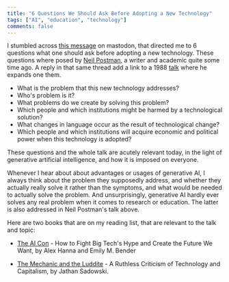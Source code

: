 ```yaml
---
title: "6 Questions We Should Ask Before Adopting a New Technology"
tags: ["AI", "education", "technology"]
comments: false
---
```


I stumbled across [this
message](https://tldr.nettime.org/@_elena@mastodon.social/114522680510446087)
on mastodon, that directed me to 6 questions what one should ask
before adopting a new technology. These questions where posed by [Neil
Postman](https://en.wikipedia.org/wiki/Neil_Postman), a writer and
academic quite some time ago. A reply in that same thread add a link
to a 1988 [talk](https://youtu.be/dBlfPhsrvtw?si=RcaLON8mKESvh_hI)
where he expands one them.

- What is the problem that this new technology addresses?
- Who's problem is it?
- What problems do we create by solving this problem?
- Which people and which institutions might be harmed by a
  technological solution?
- What changes in language occur as the result of technological
  change?
- Which people and which institutions will acquire economic and
  political power when this technology is adopted?

These questions and the whole talk are acutely relevant today, in the
light of generative artificial intelligence, and how it is imposed on
everyone.

Whenever I hear about about advantages or usages of generative AI, I
always think about the problem they supposedly address, and whether
they actually really solve it rather than the symptoms, and what
would be needed to actually solve the problem. And unsurprisingly,
generative AI hardly ever solves any real problem when it comes to
research or education. The latter is also addressed in Neil Postman's
talk above.

Here are two books that are on my reading list, that are relevant to
the talk and topic:

- [The AI Con](https://thecon.ai/) - How to Fight Big Tech's Hype and
  Create the Future We Want, by Alex Hanna and Emily M. Bender

- [The Mechanic and the
  Luddite](https://bookshop.org/p/books/the-mechanic-and-the-luddite-a-ruthless-criticism-of-technology-and-capitalism-jathan-sadowski/21312179) -
  A Ruthless Criticism of Technology and Capitalism, by Jathan
  Sadowski.